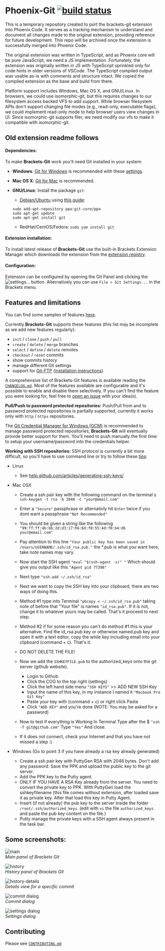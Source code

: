 # Phoenix-Git [![build status](https://travis-ci.org/zaggino/brackets-git.svg?branch=master)](https://travis-ci.org/zaggino/brackets-git)

This is a temporary repository created to port the brackets-git extension into Phoenix Code. It serves as a tracking
mechanism to understand and document all changes made to the original extension, providing reference for future
development. This repo will be archived once the extension is successfully merged into Phoenix Code.

The original extension was written in TypeScript, and as Phoenix core will be pure JavaScript, we need a JS
implementation. Fortunately, the extension was originally written in JS with TypeScript sprinkled only for code hints in
older versions of VSCode. The TypeScript compiled output was usable as-is with comments and structure intact. We copied
the compiled extension as the base and build from there.

Platform support includes Windows, Mac OS X, and GNU/Linux. In browsers, we could use isomorphic-git, but this requires
changes to our filesystem access backed VFS to add support. While browser filesystem APIs don't support changing file
modes (e.g., read-only, executable flags), we could implement read-only mode to help browser users view changes in UI.
Since isomorphic-git supports filer, we need modify our vfs to make it compatible with isomorphic-git.

## Old extension readme follows

#### Dependencies:
To make **Brackets-Git** work you'll need Git installed in your system:

- **Windows**: [Git for Windows](http://msysgit.github.io/) is recommended with these [settings](https://raw.github.com/zaggino/brackets-git/master/screenshots/gitInstall.png).
- **Mac OS X**: [Git for Mac](http://git-scm.com/download/mac) is recommended.
- **GNU/Linux**: Install the package `git`:
   - [Debian/Ubuntu](https://launchpad.net/~git-core/+archive/ppa) using [this guide](http://askmetutorials.blogspot.com.au/2014/03/install-git-191-on-ubuntu-linuxmint.html):

   ```
   sudo add-apt-repository ppa:git-core/ppa
   sudo apt-get update
   sudo apt-get install git
   ```

   - RedHat/CentOS/Fedora: `sudo yum install git`

#### Extension installation:
To install latest release of **Brackets-Git** use the built-in Brackets Extension Manager which downloads the extension from the [extension registry](https://brackets-registry.aboutweb.com/).

#### Configuration:
Extension can be configured by opening the Git Panel and clicking the ![settings...][settingsIcon] button.
Alternatively you can use `File > Git Settings...` in the Brackets menu.

## Features and limitations

You can find some samples of features [here](docs/FEATURES.md).

Currently **Brackets-Git** supports these features (this list may be incomplete as we add new features regularly):

- `init` / `clone` / `push` / `pull`
- `create` / `delete` / `merge` branches
- `select` / `define` / `delete` remotes
- `checkout` / `reset` commits
- show commits history
- manage different Git settings
- support for [Git-FTP](http://git-ftp.github.io/git-ftp/) ([installation instructions](docs/GIT-FTP.md))

A comprehensive list of Brackets-Git features is available reading the [`CHANGELOG.md`](CHANGELOG.md).
Most of the features available are configurable and it's possible to enable and disable them selectively.
If you can't find the feature you were looking for, feel free to [open an issue](https://github.com/zaggino/brackets-git/issues) with your idea(s).

**Pull/Push to password protected repositories:**
Push/Pull from and to password protected repositories is partially supported, currently it works only with `http` / `https` repositories.

The [Git Credential Manager for Windows (GCM)](https://github.com/Microsoft/Git-Credential-Manager-for-Windows) is recommended to manage password protected repositories, **Brackets-Git** will eventually provide better support for them.
You'll need to push manually the first time to setup your username/password into the credentials helper.

**Working with SSH repositories:**
SSH protocol is currently a bit more difficult, so you'll have to use command line or try to follow these [tips](https://github.com/zaggino/brackets-git/issues/524):

- Linux
  - See [help.github.com/articles/generating-ssh-keys/](https://help.github.com/articles/generating-ssh-keys/)

- Mac OSX
  - Create a ssh pair key with the following command on the terminal `$ ssh-keygen -t rsa -b 2048 -C "your@email.com"`
  - Enter a `"Secure"` passphrase or alternativly hit `Enter` twice if you dont want a passphrase `"Not Recommended"`
  - You should be given a string like the following `"99:ff:ff:4b:bb:2d:d3:17:h6:6d:f0:55:4d:f0:b4:db your@email.com"`
  - Pay attention to this line `"Your public key has been saved in /Users/USERNAME/.ssh/id_rsa.pub."` the *.pub is what you want here, take note names may vary. 
  - Now start the SSH agent `"eval "$(ssh-agent -s)" "` Which should give you output like this `"Agent pid 77398"`
  - Next type `"ssh-add ~/.ssh/id_rsa"`
  - Next we want to copy the SSH key into your clipboard, there are two ways of doing this.
  - Method #1 type into Terminal `"pbcopy < ~/.ssh/id_rsa.pub"` taking note of before that "Your file" is names `"id_rsa.pub"`. If it is not, change it to whatever yours may be called. That's it proceed to next step.  
  - Method #2 if for some reason you can't do method #1 this is your alternative. Find the id_rsa.pub key or otherwise named.pub key and open it with a text editor, copy the while key including email into your clipboard (command + c). That's it.
  - DO NOT DELETE THE FILE!
  
  - Now we add the `SSHKEYFILE.pub` to the authorized_keys onto the git server (github website).  
    - Login to Github
    - Click the COG to the top right (settings)
    - Click the left hand side menu `"SSH KEYS"` >> ADD NEW SSH Key
    - Input the name of this key, in my instance I named it `"Macbook Pro Git Key"`
    - Paste your key with (command + c) or right click Paste
    - Click `"ADD KEY"` and you're done (NOTE: You may be asked for a password) 
      
  - Now to test if everything is Working In Terminal Type after the $ `"ssh -T git@github.com"` Type `"Yes"` And close.
  - If it does not connect, check your Internet and that you have not missed a step :)

- Windows (Go to point 3 if you have already a rsa key already generated)

  - Create a ssh pair key with PuttyGen RSA with 2048 bytes. Don't add any password. Save the PPK and upload the public key to the git server.
  - Add the PPK key to the Putty agent.
  - ONLY IF YOU HAVE A RSA Key already from the server. You need to convert the private key to PPK. With PuttyGen load the sshkeyfilename (this file comes without extension, after loaded save it as private key. After that load this key in Putty Agent.
  - Insert (if not already) the pub key to the server inside the folder `/root/.ssh/authorized_keys`. (edit with `vi` the file `authorized_keys` and paste the pub key content on the file.)
  - Putty manage the private keys with a SSH agent always present in the task bar.

## Some screenshots:

![main](screenshots/main.jpg)  
*Main panel of Brackets Git*

![history](screenshots/history.jpg)  
*History panel of Brackets Git*

![history-details](screenshots/history-details.jpg)  
*Details view for a specific commit*

![commit dialog](screenshots/commit-dialog.jpg)  
*Commit dialog*

![settings dialog](screenshots/settings-dialog.jpg)  
*Settings dialog*

## Contributing

Please see [`CONTRIBUTING.md`](CONTRIBUTING.md)


[settingsIcon]: https://cloud.githubusercontent.com/assets/5382443/2535525/c0e254b0-b58f-11e3-9be3-9024641e5a2a.png
